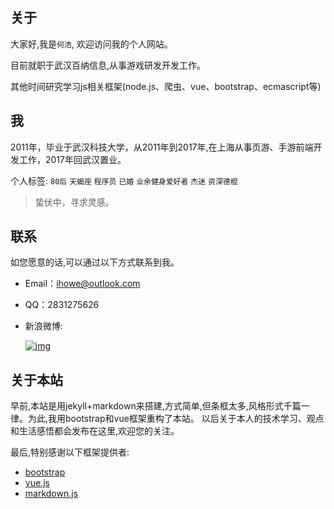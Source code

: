 ## 关于
   大家好,我是`何浩`, 欢迎访问我的个人网站。
   
   目前就职于武汉百纳信息,从事游戏研发开发工作。
   
   其他时间研究学习js相关框架(node.js、爬虫、vue、bootstrap、ecmascript等)

## 我
 2011年，毕业于武汉科技大学，从2011年到2017年,在上海从事页游、手游前端开发工作，2017年回武汉置业。
 
 个人标签: `80后` `天蝎座` `程序员` `已婚` `业余健身爱好者` `杰迷` `资深德棍`
>  蛰伏中，寻求灵感。

## 联系
如您愿意的话,可以通过以下方式联系到我。

* Email：[ihowe@outlook.com](mailto:ihowe@outlook.com)
* QQ：2831275626
* 新浪微博:   

    [![img][weibo_img]][weibo_link]

[weibo_link]:http://weibo.com/haroel
[weibo_img]:http://service.t.sina.com.cn/widget/qmd/1829592821/c6fd2b80/1.png "新浪微博"

## 关于本站

早前,本站是用jekyll+markdown来搭建,方式简单,但条框太多,风格形式千篇一律。为此,我用bootstrap和vue框架重构了本站。
以后关于本人的技术学习、观点和生活感悟都会发布在这里,欢迎您的关注。

最后,特别感谢以下框架提供者:
 
   - [bootstrap](http://getbootstrap.com/2.3.2/)
   - [vue.js](https://cn.vuejs.org)
   - [markdown.js](https://github.com/evilstreak/markdown-js)